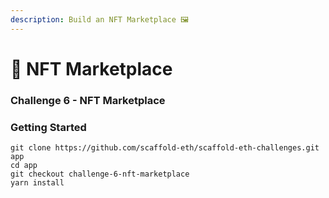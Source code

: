 ```yaml
---
description: Build an NFT Marketplace 🖼
---
```


# 🎨 NFT Marketplace

### Challenge 6 - NFT Marketplace



### Getting Started

```
git clone https://github.com/scaffold-eth/scaffold-eth-challenges.git app
cd app
git checkout challenge-6-nft-marketplace
yarn install
```
